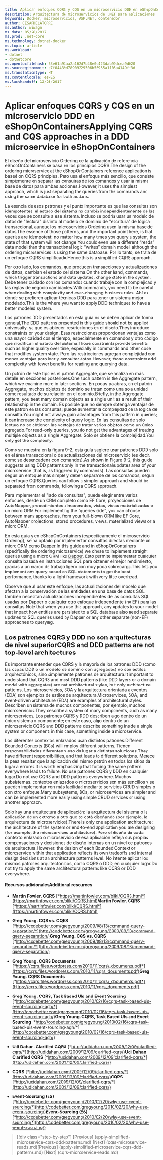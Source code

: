 ```yaml
---
title: Aplicar enfoques CQRS y CQS en un microservicio DDD en eShopOnContainers
description: Arquitectura de microservicios de .NET para aplicaciones .NET en contenedor | Aplicar enfoques CQRS y CQS en un microservicio DDD en eShopOnContainers
keywords: Docker, microservicios, ASP.NET, contenedor
author: CESARDELATORRE
ms.author: wiwagn
ms.date: 05/26/2017
ms.prod: .net-core
ms.technology: dotnet-docker
ms.topic: article
ms.workload:
- dotnet
- dotnetcore
ms.openlocfilehash: 63e61a93aa2a162d7b48e0d423dab99dcea9d020
ms.sourcegitcommit: e7f04439d78909229506b56935a1105a4149ff3d
ms.translationtype: HT
ms.contentlocale: es-ES
ms.lasthandoff: 12/23/2017
---
```

# <a name="applying-cqrs-and-cqs-approaches-in-a-ddd-microservice-in-eshoponcontainers"></a><span data-ttu-id="5df93-104">Aplicar enfoques CQRS y CQS en un microservicio DDD en eShopOnContainers</span><span class="sxs-lookup"><span data-stu-id="5df93-104">Applying CQRS and CQS approaches in a DDD microservice in eShopOnContainers</span></span>

<span data-ttu-id="5df93-105">El diseño del microservicio Ordering de la aplicación de referencia eShopOnContainers se basa en los principios CQRS.</span><span class="sxs-lookup"><span data-stu-id="5df93-105">The design of the ordering microservice at the eShopOnContainers reference application is based on CQRS principles.</span></span> <span data-ttu-id="5df93-106">Pero usa el enfoque más sencillo, que consiste simplemente en separar las consultas de los comandos y usar la misma base de datos para ambas acciones.</span><span class="sxs-lookup"><span data-stu-id="5df93-106">However, it uses the simplest approach, which is just separating the queries from the commands and using the same database for both actions.</span></span>

<span data-ttu-id="5df93-107">La esencia de esos patrones y el punto importante es que las consultas son idempotentes: el estado del sistema no cambia independientemente de las veces que se consulte a ese sistema. Incluso se podría usar un modelo de datos de "lectura" distinto al modelo de dominio de "escritura" de lógica transaccional, aunque los microservicios Ordering usen la misma base de datos.</span><span class="sxs-lookup"><span data-stu-id="5df93-107">The essence of those patterns, and the important point here, is that queries are idempotent: no matter how many times you query a system, the state of that system will not change You could even use a different “reads” data model than the transactional logic “writes” domain model, although the ordering microservices is using the same database.</span></span> <span data-ttu-id="5df93-108">Por lo tanto, se trata de un enfoque CQRS simplificado.</span><span class="sxs-lookup"><span data-stu-id="5df93-108">Hence this is a simplified CQRS approach.</span></span>

<span data-ttu-id="5df93-109">Por otro lado, los comandos, que producen transacciones y actualizaciones de datos, cambian el estado del sistema.</span><span class="sxs-lookup"><span data-stu-id="5df93-109">On the other hand, commands, which trigger transactions and data updates, change state in the system.</span></span> <span data-ttu-id="5df93-110">Debe tener cuidado con los comandos cuando trabaje con la complejidad y las reglas de negocio cambiantes.</span><span class="sxs-lookup"><span data-stu-id="5df93-110">With commands, you need to be careful when dealing with complexity and ever-changing business rules.</span></span> <span data-ttu-id="5df93-111">Ahí es donde se prefieren aplicar técnicas DDD para tener un sistema mejor modelado.</span><span class="sxs-lookup"><span data-stu-id="5df93-111">This is the where you want to apply DDD techniques to have a better modeled system.</span></span>

<span data-ttu-id="5df93-112">Los patrones DDD presentados en esta guía no se deben aplicar de forma general,</span><span class="sxs-lookup"><span data-stu-id="5df93-112">The DDD patterns presented in this guide should not be applied universally.</span></span> <span data-ttu-id="5df93-113">ya que establecen restricciones en el diseño.</span><span class="sxs-lookup"><span data-stu-id="5df93-113">They introduce constraints on your design.</span></span> <span data-ttu-id="5df93-114">Esas restricciones proporcionan ventajas como una mayor calidad con el tiempo, especialmente en comandos y otro código que modifican el estado del sistema.</span><span class="sxs-lookup"><span data-stu-id="5df93-114">Those constraints provide benefits such as higher quality over time, especially in commands and other code that modifies system state.</span></span> <span data-ttu-id="5df93-115">Pero las restricciones agregan complejidad con menos ventajas para leer y consultar datos.</span><span class="sxs-lookup"><span data-stu-id="5df93-115">However, those constraints add complexity with fewer benefits for reading and querying data.</span></span>

<span data-ttu-id="5df93-116">Un patrón de este tipo es el patrón Aggregate, que se analiza en más detalle en secciones posteriores.</span><span class="sxs-lookup"><span data-stu-id="5df93-116">One such pattern is the Aggregate pattern, which we examine more in later sections.</span></span> <span data-ttu-id="5df93-117">En pocas palabras, en el patrón Aggregate, muchos objetos de dominio se tratan como una sola unidad como resultado de su relación en el dominio.</span><span class="sxs-lookup"><span data-stu-id="5df93-117">Briefly, in the Aggregate pattern, you treat many domain objects as a single unit as a result of their relationship in the domain.</span></span> <span data-ttu-id="5df93-118">Es posible que no siempre obtenga ventajas de este patrón en las consultas; puede aumentar la complejidad de la lógica de consulta.</span><span class="sxs-lookup"><span data-stu-id="5df93-118">You might not always gain advantages from this pattern in queries; it can increase the complexity of query logic.</span></span> <span data-ttu-id="5df93-119">En las consultas de solo lectura no se obtienen las ventajas de tratar varios objetos como un único agregado.</span><span class="sxs-lookup"><span data-stu-id="5df93-119">For read-only queries, you do not get the advantages of treating multiple objects as a single Aggregate.</span></span> <span data-ttu-id="5df93-120">Solo se obtiene la complejidad.</span><span class="sxs-lookup"><span data-stu-id="5df93-120">You only get the complexity.</span></span>

<span data-ttu-id="5df93-121">Como se muestra en la figura 9-2, esta guía sugiere usar patrones DDD solo en el área transaccional o de actualizaciones del microservicio (es decir, como se desencadena con comandos).</span><span class="sxs-lookup"><span data-stu-id="5df93-121">As shown in Figure 9-2, this guide suggests using DDD patterns only in the transactional/updates area of your microservice (that is, as triggered by commands).</span></span> <span data-ttu-id="5df93-122">Las consultas pueden seguir un enfoque más simple y deben separarse de los comandos, según un enfoque CQRS.</span><span class="sxs-lookup"><span data-stu-id="5df93-122">Queries can follow a simpler approach and should be separated from commands, following a CQRS approach.</span></span>

<span data-ttu-id="5df93-123">Para implementar el "lado de consultas", puede elegir entre varios enfoques, desde un ORM completo como EF Core, proyecciones de AutoMapper, procedimientos almacenados, vistas, vistas materializadas o un micro ORM.</span><span class="sxs-lookup"><span data-stu-id="5df93-123">For implementing the “queries side”, you can choose between many approaches, from your full-blown ORM like EF Core, AutoMapper projections, stored procedures, views, materialized views or a micro ORM.</span></span>

<span data-ttu-id="5df93-124">En esta guía y en eShopOnContainers (específicamente el microservicio Ordering), se ha optado por implementar consultas directas mediante un micro ORM como [Dapper](https://github.com/StackExchange/dapper-dot-net).</span><span class="sxs-lookup"><span data-stu-id="5df93-124">In this guide and in eShopOnContainers (specifically the ordering microservice) we chose to implement straight queries using a micro ORM like [Dapper](https://github.com/StackExchange/dapper-dot-net).</span></span> <span data-ttu-id="5df93-125">Esto permite implementar cualquier consulta basada en instrucciones SQL para obtener el mejor rendimiento, gracias a un marco de trabajo ligero con muy poca sobrecarga.</span><span class="sxs-lookup"><span data-stu-id="5df93-125">This lets you implement any query based on SQL statements to get the best performance, thanks to a light framework with very little overhead.</span></span>

<span data-ttu-id="5df93-126">Observe que al usar este enfoque, las actualizaciones del modelo que afectan a la conservación de las entidades en una base de datos SQL también necesitan actualizaciones independientes de las consultas SQL usadas por Dapper o cualquier otro enfoque independiente (no EF) para las consultas.</span><span class="sxs-lookup"><span data-stu-id="5df93-126">Note that when you use this approach, any updates to your model that impact how entities are persisted to a SQL database also need separate updates to SQL queries used by Dapper or any other separate (non-EF) approaches to querying.</span></span>

## <a name="cqrs-and-ddd-patterns-are-not-top-level-architectures"></a><span data-ttu-id="5df93-127">Los patrones CQRS y DDD no son arquitecturas de nivel superior</span><span class="sxs-lookup"><span data-stu-id="5df93-127">CQRS and DDD patterns are not top-level architectures</span></span>

<span data-ttu-id="5df93-128">Es importante entender que CQRS y la mayoría de los patrones DDD (como las capas DDD o un modelo de dominio con agregados) no son estilos arquitectónicos, sino simplemente patrones de arquitectura.</span><span class="sxs-lookup"><span data-stu-id="5df93-128">It important to understand that CQRS and most DDD patterns (like DDD layers or a domain model with aggregates) are not architectural styles, but only architecture patterns.</span></span> <span data-ttu-id="5df93-129">Los microservicios, SOA y la arquitectura orientada a eventos (EDA) son ejemplos de estilos de arquitectura.</span><span class="sxs-lookup"><span data-stu-id="5df93-129">Microservices, SOA, and event-driven architecture (EDA) are examples of architectural styles.</span></span> <span data-ttu-id="5df93-130">Describen un sistema de muchos componentes, por ejemplo, muchos microservicios.</span><span class="sxs-lookup"><span data-stu-id="5df93-130">They describe a system of many components, such as many microservices.</span></span> <span data-ttu-id="5df93-131">Los patrones CQRS y DDD describen algo dentro de un único sistema o componente; en este caso, algo dentro de un microservicio.</span><span class="sxs-lookup"><span data-stu-id="5df93-131">CQRS and DDD patterns describe something inside a single system or component; in this case, something inside a microservice.</span></span>

<span data-ttu-id="5df93-132">Los diferentes contextos enlazados usan distintos patrones.</span><span class="sxs-lookup"><span data-stu-id="5df93-132">Different Bounded Contexts (BCs) will employ different patterns.</span></span> <span data-ttu-id="5df93-133">Tienen responsabilidades diferentes y eso da lugar a distintas soluciones.</span><span class="sxs-lookup"><span data-stu-id="5df93-133">They have different responsibilities, and that leads to different solutions.</span></span> <span data-ttu-id="5df93-134">Merece la pena resaltar que la aplicación del mismo patrón en todos los sitios da lugar a errores.</span><span class="sxs-lookup"><span data-stu-id="5df93-134">It is worth emphasizing that forcing the same pattern everywhere leads to failure.</span></span> <span data-ttu-id="5df93-135">No use patrones CQRS y DDD en cualquier lugar.</span><span class="sxs-lookup"><span data-stu-id="5df93-135">Do not use CQRS and DDD patterns everywhere.</span></span> <span data-ttu-id="5df93-136">Muchos subsistemas, contextos enlazados o microservicios son más sencillos y se pueden implementar con más facilidad mediante servicios CRUD simples o con otro enfoque.</span><span class="sxs-lookup"><span data-stu-id="5df93-136">Many subsystems, BCs, or microservices are simpler and can be implemented more easily using simple CRUD services or using another approach.</span></span>

<span data-ttu-id="5df93-137">Solo hay una arquitectura de aplicación: la arquitectura del sistema o la aplicación de un extremo a otro que se está diseñando (por ejemplo, la arquitectura de microservicios).</span><span class="sxs-lookup"><span data-stu-id="5df93-137">There is only one application architecture: the architecture of the system or end-to-end application you are designing (for example, the microservices architecture).</span></span> <span data-ttu-id="5df93-138">Pero el diseño de cada contexto enlazado o microservicio de esa aplicación refleja sus propias compensaciones y decisiones de diseño internas en un nivel de patrones de arquitectura.</span><span class="sxs-lookup"><span data-stu-id="5df93-138">However, the design of each Bounded Context or microservice within that application reflects its own tradeoffs and internal design decisions at an architecture patterns level.</span></span> <span data-ttu-id="5df93-139">No intente aplicar los mismos patrones arquitectónicos, como CQRS o DDD, en cualquier lugar.</span><span class="sxs-lookup"><span data-stu-id="5df93-139">Do not try to apply the same architectural patterns like CQRS or DDD everywhere.</span></span>

####  <a name="additional-resources"></a><span data-ttu-id="5df93-140">Recursos adicionales</span><span class="sxs-lookup"><span data-stu-id="5df93-140">Additional resources</span></span>

-   <span data-ttu-id="5df93-141">**Martin Fowler. CQRS**
    [*https://martinfowler.com/bliki/CQRS.html*](https://martinfowler.com/bliki/CQRS.html)</span><span class="sxs-lookup"><span data-stu-id="5df93-141">**Martin Fowler. CQRS**
[*https://martinfowler.com/bliki/CQRS.html*](https://martinfowler.com/bliki/CQRS.html)</span></span>

-   <span data-ttu-id="5df93-142">**Greg Young. CQS vs. CQRS**
    [*http://codebetter.com/gregyoung/2009/08/13/command-query-separation/*](http://codebetter.com/gregyoung/2009/08/13/command-query-separation/)</span><span class="sxs-lookup"><span data-stu-id="5df93-142">**Greg Young. CQS vs. CQRS**
[*http://codebetter.com/gregyoung/2009/08/13/command-query-separation/*](http://codebetter.com/gregyoung/2009/08/13/command-query-separation/)</span></span>

-   <span data-ttu-id="5df93-143">**Greg Young. CQRS Documents**
    [*https://cqrs.files.wordpress.com/2010/11/cqrs\_documents.pdf*](https://cqrs.files.wordpress.com/2010/11/cqrs_documents.pdf)</span><span class="sxs-lookup"><span data-stu-id="5df93-143">**Greg Young. CQRS Documents**
[*https://cqrs.files.wordpress.com/2010/11/cqrs\_documents.pdf*](https://cqrs.files.wordpress.com/2010/11/cqrs_documents.pdf)</span></span>

-   <span data-ttu-id="5df93-144">**Greg Young. CQRS, Task Based UIs and Event Sourcing**
    [*http://codebetter.com/gregyoung/2010/02/16/cqrs-task-based-uis-event-sourcing-agh/*](http://codebetter.com/gregyoung/2010/02/16/cqrs-task-based-uis-event-sourcing-agh/)</span><span class="sxs-lookup"><span data-stu-id="5df93-144">**Greg Young. CQRS, Task Based UIs and Event Sourcing**
[*http://codebetter.com/gregyoung/2010/02/16/cqrs-task-based-uis-event-sourcing-agh/*](http://codebetter.com/gregyoung/2010/02/16/cqrs-task-based-uis-event-sourcing-agh/)</span></span>

-   <span data-ttu-id="5df93-145">**Udi Dahan. Clarified CQRS**
    [*http://udidahan.com/2009/12/09/clarified-cqrs/*](http://udidahan.com/2009/12/09/clarified-cqrs/)</span><span class="sxs-lookup"><span data-stu-id="5df93-145">**Udi Dahan. Clarified CQRS**
[*http://udidahan.com/2009/12/09/clarified-cqrs/*](http://udidahan.com/2009/12/09/clarified-cqrs/)</span></span>

-   <span data-ttu-id="5df93-146">**CQRS**
    [*http://udidahan.com/2009/12/09/clarified-cqrs/*](http://udidahan.com/2009/12/09/clarified-cqrs/)</span><span class="sxs-lookup"><span data-stu-id="5df93-146">**CQRS**
[*http://udidahan.com/2009/12/09/clarified-cqrs/*](http://udidahan.com/2009/12/09/clarified-cqrs/)</span></span>

-   <span data-ttu-id="5df93-147">**Event-Sourcing (ES)**
    [*http://codebetter.com/gregyoung/2010/02/20/why-use-event-sourcing/*](http://codebetter.com/gregyoung/2010/02/20/why-use-event-sourcing/)</span><span class="sxs-lookup"><span data-stu-id="5df93-147">**Event-Sourcing (ES)**
[*http://codebetter.com/gregyoung/2010/02/20/why-use-event-sourcing/*](http://codebetter.com/gregyoung/2010/02/20/why-use-event-sourcing/)</span></span>


>[!div class="step-by-step"]
<span data-ttu-id="5df93-148">[Previous] (apply-simplified-microservice-cqrs-ddd-patterns.md) [Next] (cqrs-microservice-reads.md)</span><span class="sxs-lookup"><span data-stu-id="5df93-148">[Previous] (apply-simplified-microservice-cqrs-ddd-patterns.md) [Next] (cqrs-microservice-reads.md)</span></span>
